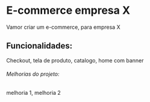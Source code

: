 # E-commerce empresa X

Vamor criar um e-commerce, para empresa X

## Funcionalidades: 

Checkout, tela de produto, catalogo, home com banner

###### Melhorias do projeto:

melhoria 1, melhoria 2